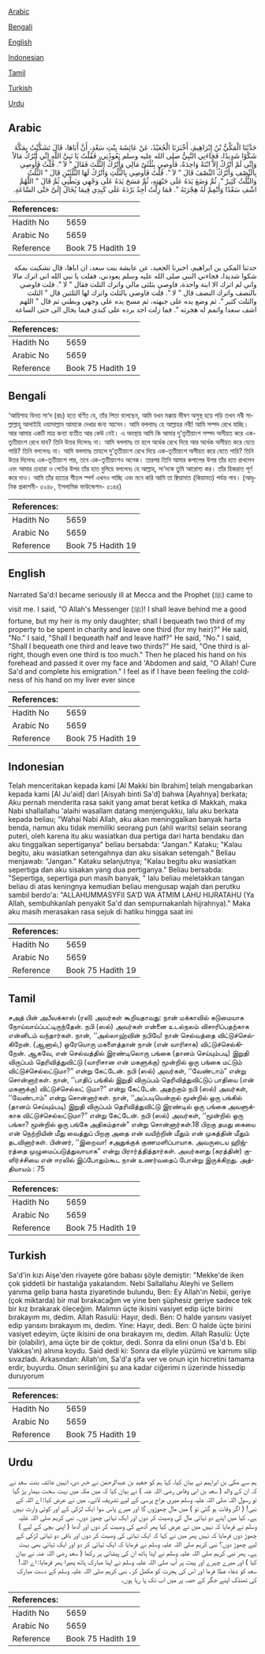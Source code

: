 [Arabic](#arabic)

[Bengali](#bengali)

[English](#english)

[Indonesian](#indonesian)

[Tamil](#tamil)

[Turkish](#turkish)

[Urdu](#urdu)

## Arabic


<div dir="rtl" lang="ar" style={{fontSize:'larger',backgroundColor:'#f8f9fa',padding:20}}>
حَدَّثَنَا الْمَكِّيُّ بْنُ إِبْرَاهِيمَ، أَخْبَرَنَا الْجُعَيْدُ، عَنْ عَائِشَةَ بِنْتِ سَعْدٍ، أَنَّ أَبَاهَا، قَالَ تَشَكَّيْتُ بِمَكَّةَ شَكْوًا شَدِيدًا، فَجَاءَنِي النَّبِيُّ صلى الله عليه وسلم يَعُودُنِي، فَقُلْتُ يَا نَبِيَّ اللَّهِ إِنِّي أَتْرُكُ مَالاً وَإِنِّي لَمْ أَتْرُكْ إِلاَّ ابْنَةً وَاحِدَةً، فَأُوصِي بِثُلُثَىْ مَالِي وَأَتْرُكُ الثُّلُثَ فَقَالَ ‏"‏ لاَ ‏"‏‏.‏ قُلْتُ فَأُوصِي بِالنِّصْفِ وَأَتْرُكُ النِّصْفَ قَالَ ‏"‏ لاَ ‏"‏‏.‏ قُلْتُ فَأُوصِي بِالثُّلُثِ وَأَتْرُكُ لَهَا الثُّلُثَيْنِ قَالَ ‏"‏ الثُّلُثُ وَالثُّلُثُ كَثِيرٌ ‏"‏‏.‏ ثُمَّ وَضَعَ يَدَهُ عَلَى جَبْهَتِهِ، ثُمَّ مَسَحَ يَدَهُ عَلَى وَجْهِي وَبَطْنِي ثُمَّ قَالَ ‏"‏ اللَّهُمَّ اشْفِ سَعْدًا وَأَتْمِمْ لَهُ هِجْرَتَهُ ‏"‏‏.‏ فَمَا زِلْتُ أَجِدُ بَرْدَهُ عَلَى كَبِدِي فِيمَا يُخَالُ إِلَىَّ حَتَّى السَّاعَةِ‏.‏
</div>
<div style={{backgroundColor:'#f8f9fa',padding:20, marginBottom: 10}}><table> <thead> <tr> <th>References:</th> <th></th> </tr> </thead> <tbody><tr><td>Hadith No</td><td>5659</td></tr><tr><td>Arabic No</td><td>5659</td></tr><tr><td>Reference</td><td>Book 75 Hadith 19</td></tr></tbody></table></div>


<div dir="rtl" lang="ar" style={{fontSize:'larger',backgroundColor:'#f8f9fa',padding:20}}>
حدثنا المكي بن ابراهيم، اخبرنا الجعيد، عن عايشة بنت سعد، ان اباها، قال تشكيت بمكة شكوا شديدا، فجاءني النبي صلى الله عليه وسلم يعودني، فقلت يا نبي الله اني اترك مالا واني لم اترك الا ابنة واحدة، فاوصي بثلثى مالي واترك الثلث فقال " لا ". قلت فاوصي بالنصف واترك النصف قال " لا ". قلت فاوصي بالثلث واترك لها الثلثين قال " الثلث والثلث كثير ". ثم وضع يده على جبهته، ثم مسح يده على وجهي وبطني ثم قال " اللهم اشف سعدا واتمم له هجرته ". فما زلت اجد برده على كبدي فيما يخال الى حتى الساعة
</div>
<div style={{backgroundColor:'#f8f9fa',padding:20, marginBottom: 10}}><table> <thead> <tr> <th>References:</th> <th></th> </tr> </thead> <tbody><tr><td>Hadith No</td><td>5659</td></tr><tr><td>Arabic No</td><td>5659</td></tr><tr><td>Reference</td><td>Book 75 Hadith 19</td></tr></tbody></table></div>

## Bengali


<div dir="ltr" lang="bn" style={{fontSize:'larger',backgroundColor:'#f8f9fa',padding:20}}>
‘আয়িশাহ বিনত সা‘দ (রাঃ) হতে বর্ণিত যে, তাঁর পিতা বলেছেন, আমি যখন মক্কায় ভীষণ অসুস্থ হয়ে পড়ি তখন নবী সাল্লাল্লাহু আলাইহি ওয়াসাল্লাম আমাকে দেখার জন্য আসেন। আমি বললামঃ হে আল্লাহর নবী! আমি সম্পদ রেখে যাচ্ছি। আর আমার একটি মাত্র কন্যা ব্যতীত আর কেউ নেই। এ অবস্থায় আমি কি আমার দু’তৃতীয়াংশ সম্পদ অসীয়ত করে এক-তৃতীয়াংশ রেখে যাব? তিনি উত্তর দিলেনঃ না। আমি বললামঃ তা হলে অর্ধেক রেখে দিয়ে আর অর্ধেক অসীয়ত করে যেতে পারি? তিনি বললেনঃ না। আমি বললামঃ তাহলে দু’তৃতীয়াংশ রেখে দিয়ে এক-তৃতীয়াংশ অসীয়ত করে যেতে পারি? তিনি উত্তর দিলেনঃ এক-তৃতীয়াংশ পার, তবে এক-তৃতীয়াংশও অনেক। তারপর তিনি আমার কপালের উপর তাঁর হাত রাখলেন এবং আমার চেহারা ও পেটের উপর তাঁর হাত বুলিয়ে বললেনঃ হে আল্লাহ, সা‘দকে তুমি আরোগ্য কর। তাঁর হিজরাত পূর্ণ করে দাও। আমি তাঁর হাতের শীতল স্পর্শ এখনও পাচ্ছি এবং মনে করি আমি তা ক্বিয়ামাত (কিয়ামত) পর্যন্ত পাব। (আধুনিক প্রকাশনী- ৫২৪৮, ইসলামিক ফাউন্ডেশন- ৫১৪৪)
</div>
<div style={{backgroundColor:'#f8f9fa',padding:20, marginBottom: 10}}><table> <thead> <tr> <th>References:</th> <th></th> </tr> </thead> <tbody><tr><td>Hadith No</td><td>5659</td></tr><tr><td>Arabic No</td><td>5659</td></tr><tr><td>Reference</td><td>Book 75 Hadith 19</td></tr></tbody></table></div>

## English


<div dir="ltr" lang="en" style={{fontSize:'larger',backgroundColor:'#f8f9fa',padding:20}}>
Narrated Sa'd:I became seriously ill at Mecca and the Prophet (ﷺ) came to visit me. I said, "O Allah's Messenger (ﷺ)! I shall leave behind me a good fortune, but my heir is my only daughter; shall I bequeath two third of my property to be spent in charity and leave one third (for my heir)?" He said, "No." I said, "Shall I bequeath half and leave half?" He said, "No." I said, "Shall I bequeath one third and leave two thirds?" He said, "One third is alright, though even one third is too much." Then he placed his hand on his forehead and passed it over my face and 'Abdomen and said, "O Allah! Cure Sa'd and complete his emigration." I feel as if I have been feeling the coldness of his hand on my liver ever since
</div>
<div style={{backgroundColor:'#f8f9fa',padding:20, marginBottom: 10}}><table> <thead> <tr> <th>References:</th> <th></th> </tr> </thead> <tbody><tr><td>Hadith No</td><td>5659</td></tr><tr><td>Arabic No</td><td>5659</td></tr><tr><td>Reference</td><td>Book 75 Hadith 19</td></tr></tbody></table></div>

## Indonesian


<div dir="ltr" lang="id" style={{fontSize:'larger',backgroundColor:'#f8f9fa',padding:20}}>
Telah menceritakan kepada kami [Al Makki bin Ibrahim] telah mengabarkan kepada kami [Al Ju'aid] dari [Aisyah binti Sa'd] bahwa [Ayahnya] berkata; Aku pernah menderita rasa sakit yang amat berat ketika di Makkah, maka Nabi shallallahu 'alaihi wasallam datang menjengukku, lalu aku berkata kepada beliau; "Wahai Nabi Allah, aku akan meninggalkan banyak harta benda, namun aku tidak memiliki seorang pun (ahli warits) selain seorang puteri, oleh karena itu aku wasiatkan dua pertiga dari harta bendaku dan aku tinggalkan sepertiganya" beliau bersabda: "Jangan." Kataku; "Kalau begitu, aku wasiatkan setengahnya dan aku sisakan setengah." Beliau menjawab: "Jangan." Kataku selanjutnya; "Kalau begitu aku wasiatkan sepertiga dan aku sisakan yang dua pertiganya." Beliau bersabda: "Sepertiga, sepertiga pun masih banyak, " lalu beliau meletakkan tangan beliau di atas keningnya kemudian beliau mengusap wajah dan perutku sambil berdo'a: "ALLAHUMMASYFII SA'D WA ATMIM LAHU HIJRATAHU (Ya Allah, sembuhkanlah penyakit Sa'd dan sempurnakanlah hijrahnya)." Maka aku masih merasakan rasa sejuk di hatiku hingga saat ini
</div>
<div style={{backgroundColor:'#f8f9fa',padding:20, marginBottom: 10}}><table> <thead> <tr> <th>References:</th> <th></th> </tr> </thead> <tbody><tr><td>Hadith No</td><td>5659</td></tr><tr><td>Arabic No</td><td>5659</td></tr><tr><td>Reference</td><td>Book 75 Hadith 19</td></tr></tbody></table></div>

## Tamil


<div dir="ltr" lang="ta" style={{fontSize:'larger',backgroundColor:'#f8f9fa',padding:20}}>
சஅத் பின் அபீவக்காஸ் (ரலி) அவர்கள் கூறியதாவது: நான் மக்காவில் கடுமையாக நோய்வாய்ப்பட்டிருந்தேன். நபி (ஸல்) அவர்கள் என்னை உடல்நலம் விசாரிப்பதற்காக என்னிடம் வந்தார்கள். நான், ‘‘அல்லாஹ்வின் நபியே! நான் செல்வத்தை விட்டுச்செல்கிறேன். (ஆனால்,) ஒரேயொரு மகளைத்தான் நான் (என் வாரிசாக) விட்டுச்செல்கிறேன். ஆகவே, என் செல்வத்தில் இரண்டிலொரு பங்கை (தானம் செய்யும்படி) இறுதி விருப்பம் தெரிவித்துவிட்டு (வாரிசான என் மகளுக்கு) மூன்றில் ஒரு பங்கை மட்டும் விட்டுச்செல்லட்டுமா?” என்று கேட்டேன். நபி (ஸல்) அவர்கள், ‘‘வேண்டாம்” என்று சொன்னார்கள். நான், ‘‘பாதிப் பங்கில் இறுதி விருப்பம் தெரிவித்துவிட்டுப் பாதியை (என் மகளுக்கு) விட்டுச்செல்லட் டுமா?” என்று கேட்டேன். அதற்கும் நபி (ஸல்) அவர்கள், ‘‘வேண்டாம்” என்று சொன்னார்கள். நான், ‘‘அப்படியென்றால் மூன்றில் ஒரு பங்கில் (தானம் செய்யும்படி) இறுதி விருப்பம் தெரிவித்துவிட்டு இரண்டில் ஒரு பங்கை அவளுக்காக விட்டுச்செல்லட்டுமா?” என்று கேட்டேன். நபி (ஸல்) அவர்கள், ‘‘மூன்றில் ஒரு பங்கா? மூன்றில் ஒரு பங்கே அதிகம்தான்” என்று சொன்னார்கள்.18 பிறகு தமது கையை என் நெற்றியின் மீது வைத்துப் பிறகு அதை என் வயிற்றின் மீதும் என் முகத்தின் மீதும் தடவினார்கள். பின்னர், ‘‘இறைவா! சஅதுக்குக் குணமளிப்பாயாக. அவருடைய ஹிஜ்ரத்தை முழுமைப்படுத்துவாயாக” என்று பிரார்த்தித்தார்கள். அவர்களது (கரத்தின்) குளிர்ச்சியை என் ஈரலில் இப்போதும்கூட நான் உணர்வதைப் போன்று இருக்கிறது. அத்தியாயம் : 75
</div>
<div style={{backgroundColor:'#f8f9fa',padding:20, marginBottom: 10}}><table> <thead> <tr> <th>References:</th> <th></th> </tr> </thead> <tbody><tr><td>Hadith No</td><td>5659</td></tr><tr><td>Arabic No</td><td>5659</td></tr><tr><td>Reference</td><td>Book 75 Hadith 19</td></tr></tbody></table></div>

## Turkish


<div dir="ltr" lang="tr" style={{fontSize:'larger',backgroundColor:'#f8f9fa',padding:20}}>
Sa'd'in kızı Aişe'den rivayete göre babası şöyle demiştir: "Mekke'de iken çok şiddetli bir hastalığa yakalandım. Nebi Sallallahu Aleyhi ve Sellem yanıma gelip bana hasta ziyaretinde bulundu, Ben: Ey Allah'ın Nebii, geriye (çok miktarda) bir mal bırakacağım ve yine ben şüphesiz geriye sadece tek bir kız bırakarak öleceğim. Malımın üçte ikisini vasiyet edip üçte birini bırakayım mı, dedim. Allah Rasulü: Hayır, dedi. Ben: O halde yarısını vasiyet edip yarısını bırakayım mı, dedim. Yine: Hayır, dedi. Ben: O halde üçte birini vasiyet edeyim, üçte ikisini de ona bırakayım mı, dedim. Allah Rasulü: Üçte bir (olabilir), ama üçte bir de çoktur, dedi. Sonra da elini onun (Sa'd b. Ebi Vakkas'ın) alnına koydu. Said dedi ki: Sonra da eliyle yüzümü ve karnımı silip sıvazladı. Arkasından: Allah'ım, Sa'd'a şifa ver ve onun için hicretini tamama erdir, buyurdu. Onun serinliğini şu ana kadar ciğerimi n üzerinde hissedip duruyorum
</div>
<div style={{backgroundColor:'#f8f9fa',padding:20, marginBottom: 10}}><table> <thead> <tr> <th>References:</th> <th></th> </tr> </thead> <tbody><tr><td>Hadith No</td><td>5659</td></tr><tr><td>Arabic No</td><td>5659</td></tr><tr><td>Reference</td><td>Book 75 Hadith 19</td></tr></tbody></table></div>

## Urdu


<div dir="rtl" lang="ur" style={{fontSize:'larger',backgroundColor:'#f8f9fa',padding:20}}>
ہم سے مکی بن ابراہیم نے بیان کیا، کہا ہم کو جعید بن عبدالرحمٰن نے خبر دی، انہیں عائشہ بنت سعد نے کہ ان کے والد ( سعد بن ابی وقاص رضی اللہ عنہ ) نے بیان کیا کہ میں مکہ میں بہت سخت بیمار پڑ گیا تو رسول اللہ صلی اللہ علیہ وسلم میری مزاج پرسی کے لیے تشریف لائے۔ میں نے عرض کیا: اے اللہ کے نبی! ( اگر وفات ہو گئی تو ) میں مال چھوڑوں گا اور میرے پاس سوا ایک لڑکی کے اور کوئی وارث نہیں ہے۔ کیا میں اپنے دو تہائی مال کی وصیت کر دوں اور ایک تہائی چھوڑ دوں۔ نبی کریم صلی اللہ علیہ وسلم نے فرمایا کہ نہیں میں نے عرض کیا پھر آدھے کی وصیت کر دوں اور آدھا ( اپنی بچی کے لیے ) چھوڑ دوں فرمایا کہ نہیں پھر میں نے کہا کہ ایک تہائی کی وصیت کر دوں اور باقی دو تہائی لڑکی کے لیے چھوڑ دوں؟ نبی کریم صلی اللہ علیہ وسلم نے فرمایا کہ ایک تہائی کر دو اور ایک تہائی بھی بہت ہے۔ پھر نبی کریم صلی اللہ علیہ وسلم نے اپنا ہاتھ ان کی پیشانی پر رکھا ( سعد رضی اللہ عنہ نے بیان کیا ) اور میرے چہرے اور پیٹ پر آپ صلی اللہ علیہ وسلم نے اپنا مبارک ہاتھ پھیرا پھر فرمایا: اے اللہ! سعد کو شفاء عطا فرما اور اس کی ہجرت کو مکمل کر۔ نبی کریم صلی اللہ علیہ وسلم کے دست مبارک کی ٹھنڈک اپنے جگر کے حصہ پر میں اب تک پا رہا ہوں۔
</div>
<div style={{backgroundColor:'#f8f9fa',padding:20, marginBottom: 10}}><table> <thead> <tr> <th>References:</th> <th></th> </tr> </thead> <tbody><tr><td>Hadith No</td><td>5659</td></tr><tr><td>Arabic No</td><td>5659</td></tr><tr><td>Reference</td><td>Book 75 Hadith 19</td></tr></tbody></table></div>